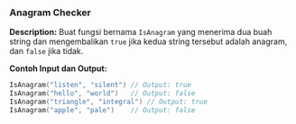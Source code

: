 
### Anagram Checker
**Description:**
Buat fungsi bernama `IsAnagram` yang menerima dua buah string dan mengembalikan `true` jika kedua string tersebut adalah anagram, dan `false` jika tidak.

**Contoh Input dan Output:**
```go
IsAnagram("listen", "silent") // Output: true
IsAnagram("hello", "world")   // Output: false
IsAnagram("triangle", "integral") // Output: true
IsAnagram("apple", "pale")    // Output: false
```